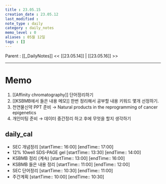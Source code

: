 ```yaml
---
title : 23.05.15
creation_date : 23.05.12
last_modified :
note_type : daily
category : daily_notes
memo_level : 0
aliases : 05월 12일
tags : []
---
```

Parent : [[_DailyNotes]]
<< [[23.05.14]] | [[23.05.16]] >>

---
# Memo

1.  [[Affinity chromatography]] 단어정리하기
2. [[KSBMB에서 들은 내용 메모]] 한번 정리해서 공부할 내용 키워드 몇개 선정하기.
3. 천연물신약 PPT 준비 → Natural products in the reprogramming of cancer epigenetics
4. 개인미팅 준비 → 데이터 중간정리 하고 후에 무엇을 할지 생각하기

## daily_cal
-  SEC 개념정리 [startTime:: 16:00]  [endTime:: 17:00]
-  12% 10well SDS-PAGE gel [startTime:: 13:30]  [endTime:: 14:00]
-  KSBMB 정리 (계속) [startTime:: 13:00]  [endTime:: 16:00]
-  KSBMB 들은 내용 정리 [startTime:: 11:00]  [endTime:: 12:00]
-  SEC 단어정리 [startTime:: 10:30]  [endTime:: 11:00]
-  주간계획 [startTime:: 10:00]  [endTime:: 10:30]
